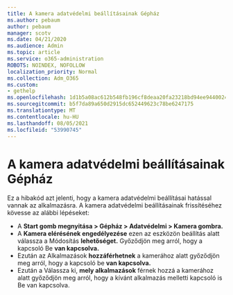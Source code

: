 ```yaml
---
title: A kamera adatvédelmi beállításainak Gépház
ms.author: pebaum
author: pebaum
manager: scotv
ms.date: 04/21/2020
ms.audience: Admin
ms.topic: article
ms.service: o365-administration
ROBOTS: NOINDEX, NOFOLLOW
localization_priority: Normal
ms.collection: Adm_O365
ms.custom:
- gethelp
ms.openlocfilehash: 1d1b5a08ac612b548fb196cf8deaa20fa23218bd94ee9440024d7b1b7561c7b1
ms.sourcegitcommit: b5f7da89a650d2915dc652449623c78be6247175
ms.translationtype: MT
ms.contentlocale: hu-HU
ms.lasthandoff: 08/05/2021
ms.locfileid: "53990745"
---
```

# <a name="update-your-cameras-privacy-settings"></a>A kamera adatvédelmi beállításainak Gépház

Ez a hibakód azt jelenti, hogy a kamera adatvédelmi beállításai hatással vannak az alkalmazásra. A kamera adatvédelmi beállításainak frissítéséhez kövesse az alábbi lépéseket:

- A **Start gomb megnyitása > Gépház > Adatvédelmi > Kamera gombra.**
- A **Kamera elérésének engedélyezése** ezen az eszközön beállítás alatt válassza a Módosítás **lehetőséget.** Győződjön meg arról, hogy a kapcsoló Be **van kapcsolva.**
- Ezután az Alkalmazások **hozzáférhetnek** a kamerához alatt győződjön meg arról, hogy a kapcsoló be **van kapcsolva.**
- Ezután a Válassza ki, **mely alkalmazások** férnek hozzá a kamerához alatt győződjön meg arról, hogy a kívánt alkalmazás melletti kapcsoló is Be van kapcsolva.
